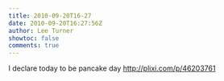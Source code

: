 ```yaml
---
title: 2010-09-20T16-27
date: 2010-09-20T16:27:56Z
author: Lee Turner
showtoc: false
comments: true
---
```


I declare today to be pancake day  http://plixi.com/p/46203761

